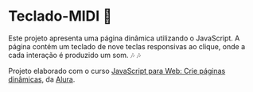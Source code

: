 # Teclado-MIDI :musical_note:

Este projeto apresenta uma página dinâmica utilizando o JavaScript. A página contém um teclado de nove teclas responsivas ao clique, 
onde a cada interação é produzido um som. :notes: :notes:

Projeto elaborado com o curso [JavaScript para Web: Crie páginas dinâmicas](https://www.alura.com.br/curso-online-javascript-web-paginas-dinamicas), da [Alura](https://www.alura.com.br/).

